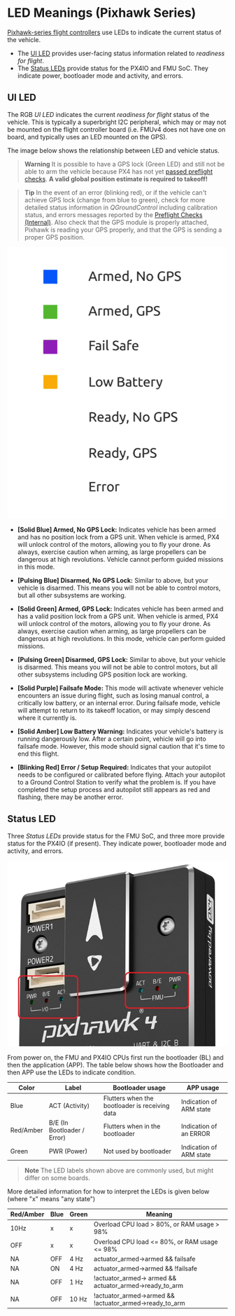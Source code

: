 # LED Meanings (Pixhawk Series)

[Pixhawk-series flight controllers](../flight_controller/pixhawk_series.md) use LEDs to indicate the current status of the vehicle.
- The [UI LED](#ui_led) provides user-facing status information related to *readiness for flight*.
- The [Status LEDs](#status_led) provide status for the PX4IO and FMU SoC.
  They indicate power, bootloader mode and activity, and errors.

<span id="ui_led"></span>
## UI LED

The RGB *UI LED* indicates the current *readiness for flight* status of the vehicle. 
This is typically a superbright I2C peripheral, which may or may not be mounted on the flight controller board (i.e. FMUv4 does not have one on board, and typically uses an LED mounted on the GPS).

The image below shows the relationship between LED and vehicle status.

> **Warning** It is possible to have a GPS lock (Green LED) and still not be able to arm the vehicle because PX4 has not yet [passed preflight checks](../flying/pre_flight_checks.md). **A valid global position estimate is required to takeoff!**

<span></span>
> **Tip** In the event of an error (blinking red), or if the vehicle can't achieve GPS lock (change from blue to green), 
  check for more detailed status information in *QGroundControl* including calibration status, 
  and errors messages reported by the [Preflight Checks (Internal)](../flying/pre_flight_checks.md). 
  Also check that the GPS module is properly attached, Pixhawk is reading your GPS properly, and that the GPS is sending a proper GPS position.

![LED meanings](../../assets/flight_controller/pixhawk_led_meanings.gif)


* **[Solid Blue] Armed, No GPS Lock:** Indicates vehicle has been armed and has no position lock from a GPS unit.
When vehicle is armed, PX4 will unlock control of the motors, allowing you to fly your drone.
As always, exercise caution when arming, as large propellers can be dangerous at high revolutions.
Vehicle cannot perform guided missions in this mode.

* **[Pulsing Blue] Disarmed, No GPS Lock:** Similar to above, but your vehicle is disarmed.
This means you will not be able to control motors, but all other subsystems are working.

* **[Solid Green] Armed, GPS Lock:** Indicates vehicle has been armed and has a valid position lock from a GPS unit.
When vehicle is armed, PX4 will unlock control of the motors, allowing you to fly your drone.
As always, exercise caution when arming, as large propellers can be dangerous at high revolutions.
In this mode, vehicle can perform guided missions.

* **[Pulsing Green] Disarmed, GPS Lock:** Similar to above, but your vehicle is disarmed.
  This means you will not be able to control motors, but all other subsystems including GPS position lock are working.

* **[Solid Purple] Failsafe Mode:** This mode will activate whenever vehicle encounters an issue during flight,
such as losing manual control, a critically low battery, or an internal error.
During failsafe mode, vehicle will attempt to return to its takeoff location, or may simply descend where it currently is.

* **[Solid Amber] Low Battery Warning:** Indicates your vehicle's battery is running dangerously low.
After a certain point, vehicle will go into failsafe mode. However, this mode should signal caution that it's time to end
this flight.

* **[Blinking Red] Error / Setup Required:** Indicates that your autopilot needs to be configured or calibrated before flying.
Attach your autopilot to a Ground Control Station to verify what the problem is.
If you have completed the setup process and autopilot still appears as red and flashing, there may be another error.


<span id="status_led"></span>
## Status LED

Three *Status LEDs* provide status for the FMU SoC, and three more provide status for the PX4IO (if present). 
They indicate power, bootloader mode and activity, and errors.

![Pixhawk 4](../../assets/flight_controller/pixhawk4/pixhawk4_status_leds.jpg)

From power on, the FMU and PX4IO CPUs first run the bootloader (BL) and then the application (APP).
The table below shows how the Bootloader and then APP use the LEDs to indicate condition.

Color | Label | Bootloader usage | APP usage 
--- | --- | --- | ---
Blue | ACT (Activity) | Flutters when the bootloader is receiving data | Indication of ARM state
Red/Amber | B/E (In Bootloader / Error) | Flutters when in the bootloader | Indication of an ERROR
Green |PWR (Power) | Not used by bootloader | Indication of ARM state

> **Note** The LED labels shown above are commonly used, but might differ on some boards.

More detailed information for how to interpret the LEDs is given below (where "x" means "any state")

Red/Amber | Blue |  Green | Meaning
--- | --- | --- | ---
10Hz | x | x | Overload CPU load > 80%, or RAM usage > 98%
OFF | x | x | Overload CPU load <= 80%, or RAM usage <= 98%
NA | OFF | 4 Hz| actuator_armed->armed && failsafe 
NA | ON | 4 Hz | actuator_armed->armed && !failsafe
NA | OFF |1 Hz | !actuator_armed-> armed && actuator_armed->ready_to_arm
NA | OFF |10 Hz | !actuator_armed->armed  && !actuator_armed->ready_to_arm 
